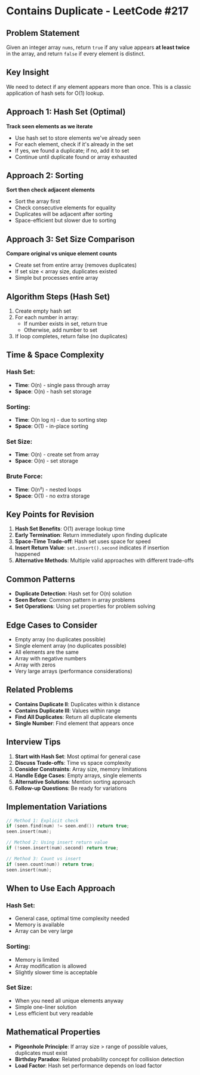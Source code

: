 # Contains Duplicate - LeetCode #217

## Problem Statement
Given an integer array `nums`, return `true` if any value appears **at least twice** in the array, and return `false` if every element is distinct.

## Key Insight
We need to detect if any element appears more than once. This is a classic application of hash sets for O(1) lookup.

## Approach 1: Hash Set (Optimal)
**Track seen elements as we iterate**
- Use hash set to store elements we've already seen
- For each element, check if it's already in the set
- If yes, we found a duplicate; if no, add it to set
- Continue until duplicate found or array exhausted

## Approach 2: Sorting
**Sort then check adjacent elements**
- Sort the array first
- Check consecutive elements for equality
- Duplicates will be adjacent after sorting
- Space-efficient but slower due to sorting

## Approach 3: Set Size Comparison
**Compare original vs unique element counts**
- Create set from entire array (removes duplicates)
- If set size < array size, duplicates existed
- Simple but processes entire array

## Algorithm Steps (Hash Set)
1. Create empty hash set
2. For each number in array:
   - If number exists in set, return true
   - Otherwise, add number to set
3. If loop completes, return false (no duplicates)

## Time & Space Complexity
### Hash Set:
- **Time**: O(n) - single pass through array
- **Space**: O(n) - hash set storage

### Sorting:
- **Time**: O(n log n) - due to sorting step
- **Space**: O(1) - in-place sorting

### Set Size:
- **Time**: O(n) - create set from array
- **Space**: O(n) - set storage

### Brute Force:
- **Time**: O(n²) - nested loops
- **Space**: O(1) - no extra storage

## Key Points for Revision
1. **Hash Set Benefits**: O(1) average lookup time
2. **Early Termination**: Return immediately upon finding duplicate
3. **Space-Time Trade-off**: Hash set uses space for speed
4. **Insert Return Value**: `set.insert().second` indicates if insertion happened
5. **Alternative Methods**: Multiple valid approaches with different trade-offs

## Common Patterns
- **Duplicate Detection**: Hash set for O(n) solution
- **Seen Before**: Common pattern in array problems
- **Set Operations**: Using set properties for problem solving

## Edge Cases to Consider
- Empty array (no duplicates possible)
- Single element array (no duplicates possible)
- All elements are the same
- Array with negative numbers
- Array with zeros
- Very large arrays (performance considerations)

## Related Problems
- **Contains Duplicate II**: Duplicates within k distance
- **Contains Duplicate III**: Values within range
- **Find All Duplicates**: Return all duplicate elements
- **Single Number**: Find element that appears once

## Interview Tips
1. **Start with Hash Set**: Most optimal for general case
2. **Discuss Trade-offs**: Time vs space complexity
3. **Consider Constraints**: Array size, memory limitations
4. **Handle Edge Cases**: Empty arrays, single elements
5. **Alternative Solutions**: Mention sorting approach
6. **Follow-up Questions**: Be ready for variations

## Implementation Variations
```cpp
// Method 1: Explicit check
if (seen.find(num) != seen.end()) return true;
seen.insert(num);

// Method 2: Using insert return value
if (!seen.insert(num).second) return true;

// Method 3: Count vs insert
if (seen.count(num)) return true;
seen.insert(num);
```

## When to Use Each Approach
### Hash Set:
- General case, optimal time complexity needed
- Memory is available
- Array can be very large

### Sorting:
- Memory is limited
- Array modification is allowed
- Slightly slower time is acceptable

### Set Size:
- When you need all unique elements anyway
- Simple one-liner solution
- Less efficient but very readable

## Mathematical Properties
- **Pigeonhole Principle**: If array size > range of possible values, duplicates must exist
- **Birthday Paradox**: Related probability concept for collision detection
- **Load Factor**: Hash set performance depends on load factor
